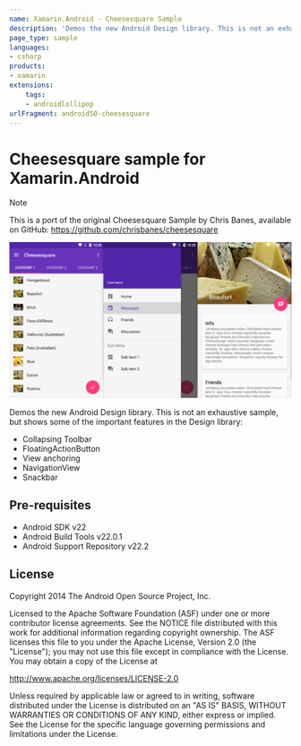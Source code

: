 ```yaml
---
name: Xamarin.Android - Cheesesquare Sample
description: 'Demos the new Android Design library. This is not an exhaustive sample, but shows some of the important features (Android Lollipop)'
page_type: sample
languages:
- csharp
products:
- xamarin
extensions:
    tags:
    - androidlollipop
urlFragment: android50-cheesesquare
---
```

# Cheesesquare sample for Xamarin.Android

> [!NOTE]
> This is a port of the original Cheesesquare Sample by Chris Banes, available on GitHub: https://github.com/chrisbanes/cheesesquare

![Screenshot](Screenshots/screenshot.png)

Demos the new Android Design library. This is not an exhaustive sample, but shows
some of the important features in the Design library:

- Collapsing Toolbar
- FloatingActionButton
- View anchoring
- NavigationView
- Snackbar

## Pre-requisites

- Android SDK v22
- Android Build Tools v22.0.1
- Android Support Repository v22.2

## License

Copyright 2014 The Android Open Source Project, Inc.

Licensed to the Apache Software Foundation (ASF) under one or more contributor
license agreements.  See the NOTICE file distributed with this work for
additional information regarding copyright ownership.  The ASF licenses this
file to you under the Apache License, Version 2.0 (the "License"); you may not
use this file except in compliance with the License.  You may obtain a copy of
the License at

http://www.apache.org/licenses/LICENSE-2.0

Unless required by applicable law or agreed to in writing, software
distributed under the License is distributed on an "AS IS" BASIS, WITHOUT
WARRANTIES OR CONDITIONS OF ANY KIND, either express or implied.  See the
License for the specific language governing permissions and limitations under
the License.
